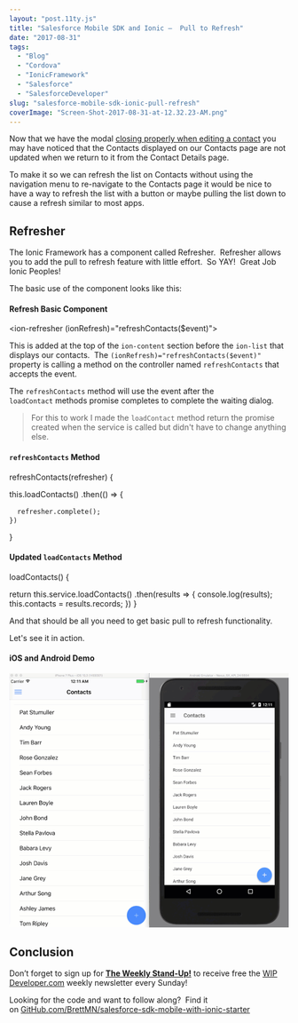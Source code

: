 ```yaml
---
layout: "post.11ty.js"
title: "Salesforce Mobile SDK and Ionic –  Pull to Refresh"
date: "2017-08-31"
tags: 
  - "Blog"
  - "Cordova"
  - "IonicFramework"
  - "Salesforce"
  - "SalesforceDeveloper"
slug: "salesforce-mobile-sdk-ionic-pull-refresh"
coverImage: "Screen-Shot-2017-08-31-at-12.32.23-AM.png"
---
```


Now that we have the modal [closing properly when editing a contact](https://wipdeveloper.wpcomstaging.com/2017/08/29/salesforce-mobile-sdk-ionic-fixing-navigation/) you may have noticed that the Contacts displayed on our Contacts page are not updated when we return to it from the Contact Details page.

To make it so we can refresh the list on Contacts without using the navigation menu to re-navigate to the Contacts page it would be nice to have a way to refresh the list with a button or maybe pulling the list down to cause a refresh similar to most apps.

## Refresher

The Ionic Framework has a component called Refresher.  Refresher allows you to add the pull to refresh feature with little effort.  So YAY!  Great Job Ionic Peoples!

The basic use of the component looks like this:

#### Refresh Basic Component

<ion-refresher (ionRefresh)="refreshContacts($event)">
  <ion-refresher-content></ion-refresher-content>
</ion-refresher>

This is added at the top of the `ion-content` section before the `ion-list` that displays our contacts.  The `(ionRefresh)="refreshContacts($event)"` property is calling a method on the controller named `refreshContacts` that accepts the event.

The `refreshContacts` method will use the event after the `loadContact` methods promise completes to complete the waiting dialog.

> For this to work I made the `loadContact` method return the promise created when the service is called but didn't have to change anything else.

#### `refreshContacts` Method

refreshContacts(refresher) {

  this.loadContacts()
    .then(() => {

      refresher.complete();
    })
}

#### Updated `loadContacts` Method

loadContacts() {

  return this.service.loadContacts()
    .then(results => {
      console.log(results);
      this.contacts = results.records;
    })
}

And that should be all you need to get basic pull to refresh functionality.

Let's see it in action.

#### iOS and Android Demo

![iOS and Android Demo](images/mobile-30-00.gif)

## Conclusion

Don’t forget to sign up for [**The Weekly Stand-Up!**](https://wipdeveloper.wpcomstaging.com/newsletter/) to receive free the [WIP Developer.com](https://wipdeveloper.wpcomstaging.com/) weekly newsletter every Sunday!

Looking for the code and want to follow along?  Find it on [GitHub.com/BrettMN/salesforce-sdk-mobile-with-ionic-starter](https://github.com/BrettMN/salesforce-sdk-mobile-with-ionic-starter)
